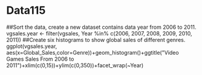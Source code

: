 # Data115
##Sort the data, create a new dataset contains data year from 2006 to 2011.
vgsales.year <- filter(vgsales, Year %in% c(2006, 2007, 2008, 2009, 2010, 2011))
##Create six histograms to show global sales of different genres.
ggplot(vgsales.year, aes(x=Global_Sales,color=Genre))+geom_histogram()+ggtitle("Video Games Sales From 2006 to 2011")+xlim(c(0,15))+ylim(c(0,350))+facet_wrap(~Year)
